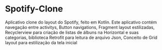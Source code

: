 # Spotify-Clone
Aplicativo clone do layout do Spotify, feito em Kotlin. Este aplicativo contém navegação entre activitys, Button navigations, Fragment layout estilizadas, Recyclerview para criação de listas de álbuns na Horizontal  e suas categorias, biblioteca Retrofit para leitura de arquivo Json, Conceito de Grid layout para estilização da tela inicial
